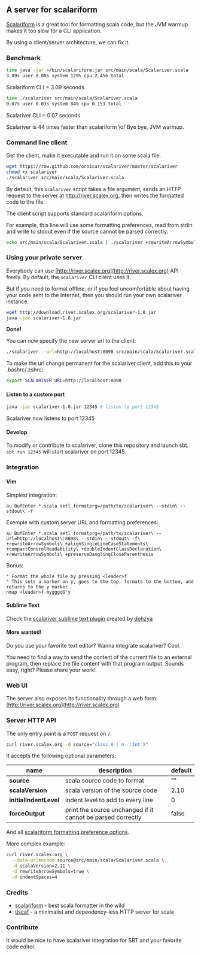 ## A server for scalariform

[Scalariform](https://github.com/mdr/scalariform) is a great tool for formatting scala code,
but the JVM warmup makes it too slow for a CLI application.

By using a client/server architecture, we can fix it.

### Benchmark

```sh
time java -jar ~/bin/scalariform.jar src/main/scala/Scalariver.scala
3.09s user 0.08s system 129% cpu 2.456 total
```
Scalariform CLI = 3.09 seconds

```sh
time ./scalariver src/main/scala/Scalariver.scala
0.07s user 0.03s system 84% cpu 0.153 total
```
Scalariver CLI = 0.07 seconds

Scalariver is 44 times faster than scalariform \o/ Bye bye, JVM warmup.

### Command line client

Get the client, make it executable and run it on some scala file.
```sh
wget https://raw.github.com/ornicar/scalariver/master/scalariver
chmod +x scalariver
./scalariver src/main/scala/Scalariver.scala
```

By default, this `scalariver` script takes a file argument,
sends an HTTP request to the server at http://river.scalex.org,
then writes the formatted code to the file.

The client script supports standard scalariform options.

For example, this line will use some formatting preferences, 
read from stdin and write to stdout even if 
the source cannot be parsed correctly:

```sh
echo src/main/scala/Scalariver.scala | ./scalariver +rewriteArrowSymbols --indentSpaces=4 --stdin --stdout -f
```

### Using your private server

Everybody can use [http://river.scalex.org](http://river.scalex.org) API freely.
By default, the `scalariver` CLI client uses it. 

But if you need to format offline, 
or if you feel uncomfortable about 
having your code sent to the Internet, 
then you should run your own scalariver instance.

```sh
wget http://download.river.scalex.org/scalariver-1.0.jar
java -jar scalariver-1.0.jar
```

**Done!**

You can now specify the new server url to the client:

```sh
./scalariver --url=http://localhost:8098 src/main/scala/Scalariver.scala
```

To make the url change permanent for the scalariver client, add this to your .bashrc/.zshrc:
```sh
export SCALARIVER_URL=http://localhost:8098
```

#### Listen to a custom port

```sh
java -jar scalariver-1.0.jar 12345 # listen to port 12345
```

Scalariver now listens to port 12345

#### Develop

To modify or contribute to scalariver, clone this repository and launch sbt. `sbt run 12345` will start scalariver on port 12345.

### Integration

#### Vim

Simplest integration:

```vim
au BufEnter *.scala setl formatprg=/path/to/scalariver\ --stdin\ --stdout\ -f
```

Exemple with custom server URL and formatting preferences:

```vim
au BufEnter *.scala setl formatprg=/path/to/scalariver\ --url=http://localhost\:8098\ --stdin\ --stdout\ -f\ +rewriteArrowSymbols\ +alignSingleLineCaseStatements\ +compactControlReadability\ +doubleIndentClassDeclaration\ +rewriteArrowSymbols\ +preserveDanglingCloseParenthesis
```

Bonus:

```vim
" Format the whole file by pressing <leader>f
" This sets a marker on y, goes to the top, formats to the bottom, and returns to the y marker
nmap <leader>f mygggqG'y
```

#### Sublime Text

Check the [scalariver sublime text plugin](https://github.com/dohzya/sublime_scalariver) created by [dohzya](https://github.com/dohzya)

#### More wanted!

Do you use your favorite text editor? Wanna integrate scalariver? Cool.

You need to find a way to send the content of 
the current file to an external program,
then replace the file content with that program output.
Sounds easy, right? Please share your work!

### Web UI

The server also exposes its functionality through a web form: [http://river.scalex.org](http://river.scalex.org)

### Server HTTP API

The only entry point is a `POST` request on `/`.

```sh
curl river.scalex.org -d source="class A ( n  :Int )"
```

It accepts the following optional parameters:

name | description | default
--- | --- | ---
**source** | scala source code to format | ""
**scalaVersion** | scala version of the source code | 2.10
**initialIndentLevel** | indent level to add to every line | 0
**forceOutput** | print the source unchanged if it cannot be parsed correctly | false

And all [scalariform formatting preference options](https://github.com/mdr/scalariform#preferences).

More complex example:

```sh
curl river.scalex.org \
  --data-urlencode source@src/main/scala/Scalariver.scala \
  -d scalaVersion=2.11 \
  -d rewriteArrowSymbols=true \
  -d indentSpaces=4
```

### Credits

- [scalariform](https://github.com/mdr/scalariform) - best scala formatter in the wild
- [tiscaf](https://github.com/gnieh/tiscaf) - a minimalist and dependency-less HTTP server for scala

### Contribute

It would be nice to have scalariver integration for SBT and your favorite code editor.
